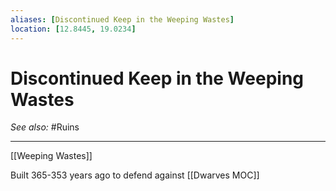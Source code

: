 ```yaml
---
aliases: [Discontinued Keep in the Weeping Wastes]
location: [12.8445, 19.0234]
---
```


# Discontinued Keep in the Weeping Wastes
*See also:* #Ruins 
___
[[Weeping Wastes]] 

Built 365-353 years ago to defend against [[Dwarves MOC]]